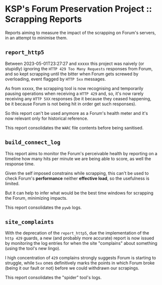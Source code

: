 # KSP's Forum Preservation Project :: Scrapping Reports

Reports aiming to measure the impact of the scrapping on Forum's servers, in an attempt to minimise them.


## `report_http5`

Between 2023-05-01T23:27:27 and xxxxx this project was naively (or stupidly) ignoring the `HTTP 429 Too Many Requests` responses from Forum, and so kept scrapping until the bitter when Forum gets screwed by overloading, event flagged by `HTTP 5xx` messages.

As from xxxxx, the scrapping tool is now recognising and temporarily pausing operations when receiving a `HTTP 429` and, so, it's now rarely receiving any `HTTP 5XX` responses (be it because they ceased happening, be it because Forum is not being hit in order get such responses).

So this report can't be used anymore as a Forum's health meter and it's now relevant only for historical reference.

This report consolidates the `WARC` file contents before being sanitised.


## `build_connect_log`

This report aims to monitor the Forum's perceivable health by reporting on a timeline how many hits per minute we are being able to score, as well the response time.

Given the self imposed constrains while scrapping, this can't be used to check Forum's **performance** neither **effective load**, so the usefulness is limited.

But it can help to infer what would be the best time windows for scrapping the Forum, minimizing impacts.

This report consolidates the `pywb` logs.


## `site_complaints`

With the deprecation of the `report_http5`, due the implementation of the `http 429` guards, a new (and probably more accurate) report is now issued by monitoring the log entries for when the site "complains" about something (using the tool's new lingo).

I high concentration of `429` complains strongly suggests Forum is starting to struggle, while `5xx` ones definitively marks the points in which Forum broke (being it our fault or not) before we could withdrawn our scrapings.

This report consolidates the "spider" tool's logs.
